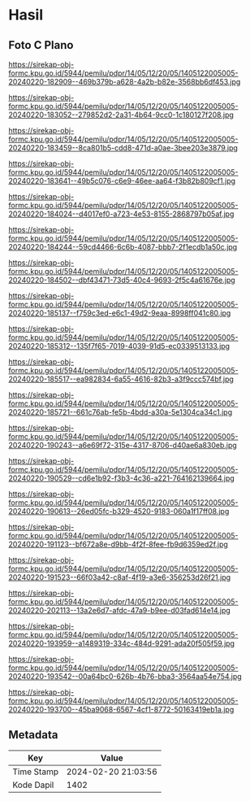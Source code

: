 # Hasil

## Foto C Plano

https://sirekap-obj-formc.kpu.go.id/5944/pemilu/pdpr/14/05/12/20/05/1405122005005-20240220-182909--469b379b-a628-4a2b-b82e-3568bb6df453.jpg

https://sirekap-obj-formc.kpu.go.id/5944/pemilu/pdpr/14/05/12/20/05/1405122005005-20240220-183052--279852d2-2a31-4b64-9cc0-1c180127f208.jpg

https://sirekap-obj-formc.kpu.go.id/5944/pemilu/pdpr/14/05/12/20/05/1405122005005-20240220-183459--8ca801b5-cdd8-471d-a0ae-3bee203e3879.jpg

https://sirekap-obj-formc.kpu.go.id/5944/pemilu/pdpr/14/05/12/20/05/1405122005005-20240220-183641--49b5c076-c6e9-46ee-aa64-f3b82b809cf1.jpg

https://sirekap-obj-formc.kpu.go.id/5944/pemilu/pdpr/14/05/12/20/05/1405122005005-20240220-184024--d4017ef0-a723-4e53-8155-2868797b05af.jpg

https://sirekap-obj-formc.kpu.go.id/5944/pemilu/pdpr/14/05/12/20/05/1405122005005-20240220-184244--59cd4466-6c6b-4087-bbb7-2f1ecdb1a50c.jpg

https://sirekap-obj-formc.kpu.go.id/5944/pemilu/pdpr/14/05/12/20/05/1405122005005-20240220-184502--dbf43471-73d5-40c4-9693-2f5c4a61676e.jpg

https://sirekap-obj-formc.kpu.go.id/5944/pemilu/pdpr/14/05/12/20/05/1405122005005-20240220-185137--f759c3ed-e6c1-49d2-9eaa-8998ff041c80.jpg

https://sirekap-obj-formc.kpu.go.id/5944/pemilu/pdpr/14/05/12/20/05/1405122005005-20240220-185312--135f7f65-7019-4039-91d5-ec0339513133.jpg

https://sirekap-obj-formc.kpu.go.id/5944/pemilu/pdpr/14/05/12/20/05/1405122005005-20240220-185517--ea982834-6a55-4616-82b3-a3f9ccc574bf.jpg

https://sirekap-obj-formc.kpu.go.id/5944/pemilu/pdpr/14/05/12/20/05/1405122005005-20240220-185721--661c76ab-fe5b-4bdd-a30a-5e1304ca34c1.jpg

https://sirekap-obj-formc.kpu.go.id/5944/pemilu/pdpr/14/05/12/20/05/1405122005005-20240220-190243--a6e69f72-315e-4317-8706-d40ae6a830eb.jpg

https://sirekap-obj-formc.kpu.go.id/5944/pemilu/pdpr/14/05/12/20/05/1405122005005-20240220-190529--cd6e1b92-f3b3-4c36-a221-764162139664.jpg

https://sirekap-obj-formc.kpu.go.id/5944/pemilu/pdpr/14/05/12/20/05/1405122005005-20240220-190613--26ed05fc-b329-4520-9183-060a1f17ff08.jpg

https://sirekap-obj-formc.kpu.go.id/5944/pemilu/pdpr/14/05/12/20/05/1405122005005-20240220-191123--bf672a8e-d9bb-4f2f-8fee-fb9d6359ed2f.jpg

https://sirekap-obj-formc.kpu.go.id/5944/pemilu/pdpr/14/05/12/20/05/1405122005005-20240220-191523--66f03a42-c8af-4f19-a3e6-356253d26f21.jpg

https://sirekap-obj-formc.kpu.go.id/5944/pemilu/pdpr/14/05/12/20/05/1405122005005-20240220-202113--13a2e6d7-afdc-47a9-b9ee-d03fad614e14.jpg

https://sirekap-obj-formc.kpu.go.id/5944/pemilu/pdpr/14/05/12/20/05/1405122005005-20240220-193959--a1489319-334c-484d-9291-ada20f505f59.jpg

https://sirekap-obj-formc.kpu.go.id/5944/pemilu/pdpr/14/05/12/20/05/1405122005005-20240220-193542--00a64bc0-626b-4b76-bba3-3564aa54e754.jpg

https://sirekap-obj-formc.kpu.go.id/5944/pemilu/pdpr/14/05/12/20/05/1405122005005-20240220-193700--45ba9068-6567-4cf1-8772-50163419eb1a.jpg


## Metadata

| Key        | Value               |
| ---------- | ------------------- |
| Time Stamp | 2024-02-20 21:03:56 |
| Kode Dapil | 1402                |



